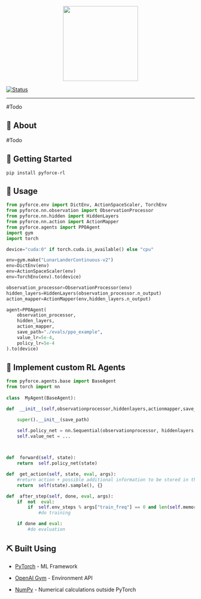   
<p  align="center"><img  src="https://docs.google.com/drawings/d/e/2PACX-1vQTqWkqIzSlT3zldytD8L0kj6MZVpE_5ZslrDAvMhLEG-anipK2UPJuHm3ImGhVVTVYiZrsbTlKf3Yo/pub?w=756&h=265"  height="200px"  /></p>

  

[![Status](https://img.shields.io/badge/status-active-success.svg)]()

  
  

  

</div>

  

  

---

  

  

#Todo

  

  

## 🧐 About <a name = "about"></a>

  

  

#Todo

  

  

## 🏁 Getting Started <a name = "getting_started"></a>

  

  

    pip install pyforce-rl

  
  

## 🎈 Usage <a name="usage"></a>

  

```python
from pyforce.env import DictEnv, ActionSpaceScaler, TorchEnv
from pyforce.nn.observation import ObservationProcessor
from pyforce.nn.hidden import HiddenLayers
from pyforce.nn.action import ActionMapper
from pyforce.agents import PPOAgent
import gym
import torch

device="cuda:0" if torch.cuda.is_available() else "cpu"

env=gym.make("LunarLanderContinuous-v2")
env=DictEnv(env)
env=ActionSpaceScaler(env)
env=TorchEnv(env).to(device)

observation_processor=ObservationProcessor(env)
hidden_layers=HiddenLayers(observation_processor.n_output)
action_mapper=ActionMapper(env,hidden_layers.n_output)

agent=PPOAgent(
	observation_processor,
	hidden_layers,
	action_mapper,
	save_path="./evals/ppo_example",
	value_lr=5e-4,
	policy_lr=5e-4
).to(device)
```
  

  

## 🚀 Implement custom RL Agents <a name = "deployment"></a>



```python
from pyforce.agents.base import BaseAgent
from torch import nn
  
class  MyAgent(BaseAgent):

def  __init__(self,observationprocessor,hiddenlayers,actionmapper,save_path=None):

	super().__init__(save_path)

	self.policy_net = nn.Sequential(observationprocessor, hiddenlayers, actionmapper)
	self.value_net = ...

  

def  forward(self, state):
	return  self.policy_net(state)

def  get_action(self, state, eval, args):
	#return action + possible additional information to be stored in the memory
	return  self(state).sample(), {} 

def  after_step(self, done, eval, args):
	if  not  eval:
		if  self.env_steps % args["train_freq"] == 0 and len(self.memory) > 0:
			#do training

	if done and eval:
		#do evaluation
```
  

## ⛏️ Built Using <a name = "built_using"></a>

  

  

-  [PyTorch](https://pytorch.com/) - ML Framework

  

-  [OpenAI Gym](https://gym.openai.com/) - Environment API

  

-  [NumPy](https://numpy.org/) - Numerical calculations outside PyTorch

  

<!--

  

## ✍️ Authors <a name = "authors"></a>

  

  

-  [@olemeyer](https://github.com/olemeyer)

  

  

See also the list of [contributors](https://github.com/kylelobo/The-Documentation-Compendium/contributors) who participated in this project.

  
  
  

## 🎉 Acknowledgements <a name = "acknowledgement"></a>

  

  

-  [Cherry-RL](http://cherry-rl.net/) & [Keras-RL](https://keras-rl.readthedocs.io/en/latest/) for Inspiration

-->
